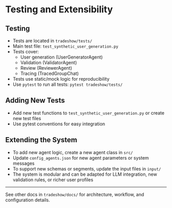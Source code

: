# Testing and Extensibility

## Testing
- Tests are located in `tradeshow/tests/`
- Main test file: `test_synthetic_user_generation.py`
- Tests cover:
  - User generation (UserGeneratorAgent)
  - Validation (ValidatorAgent)
  - Review (ReviewerAgent)
  - Tracing (TracedGroupChat)
- Tests use static/mock logic for reproducibility
- Use `pytest` to run all tests: `pytest tradeshow/tests/`

## Adding New Tests
- Add new test functions to `test_synthetic_user_generation.py` or create new test files
- Use pytest conventions for easy integration

## Extending the System
- To add new agent logic, create a new agent class in `src/`
- Update `config_agents.json` for new agent parameters or system messages
- To support new schemas or segments, update the input files in `input/`
- The system is modular and can be adapted for LLM integration, new validation rules, or richer user profiles

---
See other docs in `tradeshow/docs/` for architecture, workflow, and configuration details. 